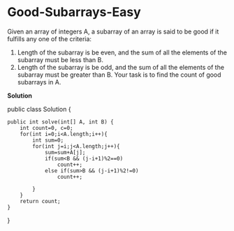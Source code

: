 # Good-Subarrays-Easy

Given an array of integers A, a subarray of an array is said to be good if it fulfills any one of the criteria:
1. Length of the subarray is be even, and the sum of all the elements of the subarray must be less than B.
2. Length of the subarray is be odd, and the sum of all the elements of the subarray must be greater than B.
Your task is to find the count of good subarrays in A.

**Solution**

public class Solution {

    public int solve(int[] A, int B) {
        int count=0, c=0;
        for(int i=0;i<A.length;i++){
            int sum=0;
            for(int j=i;j<A.length;j++){
                sum=sum+A[j];
                if(sum<B && (j-i+1)%2==0)
                    count++;
                else if(sum>B && (j-i+1)%2!=0)
                    count++;    
                
            }
        }
        return count;
    }
}

